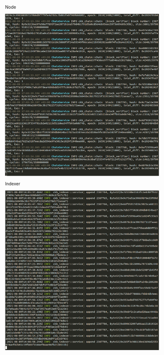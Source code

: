 Node

![Node](https://github.com/mistakeone/nervos_first_try/blob/master/0%20task/1.png?raw=true "Node")


Indexer

![Indexer](https://github.com/mistakeone/nervos_first_try/blob/master/0%20task/222.png?raw=true "Index")
